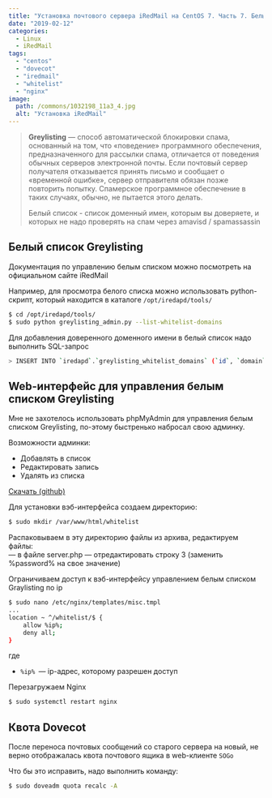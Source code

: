 ```yaml
---
title: "Установка почтового сервера iRedMail на CentOS 7. Часть 7. Белый список Graylisting, WEB-интерфейс, квота Dovecot"
date: "2019-02-12"
categories: 
  - Linux
  - iRedMail
tags: 
  - "centos"
  - "dovecot"
  - "iredmail"
  - "whitelist"
  - "nginx"
image:
  path: /commons/1032198_11a3_4.jpg
  alt: "Установка iRedMail"
---
```


> **Greylisting** — способ автоматической блокировки спама, основанный на том, что «поведение» программного обеспечения, предназначенного для рассылки спама, отличается от поведения обычных серверов электронной почты. Если почтовый сервер получателя отказывается принять письмо и сообщает о «временной ошибке», сервер отправителя обязан позже повторить попытку. Спамерское программное обеспечение в таких случаях, обычно, не пытается этого делать.
> 
> Белый список - список доменный имен, которым вы доверяете, и которых не надо проверять на спам через amavisd / spamassassin

## Белый список Greylisting

Документация по управлению белым списком можно посмотреть на официальном сайте iRedMail

Например, для просмотра белого списка можно использовать python-скрипт, который находится в каталоге `/opt/iredapd/tools/`

```sh
$ cd /opt/iredapd/tools/
$ sudo python greylisting_admin.py --list-whitelist-domains
```

Для добавления доверенного доменного имени в белый список надо выполнить SQL-запрос

```sh
> INSERT INTO `iredapd`.`greylisting_whitelist_domains` (`id`, `domain`) VALUES (NULL, 'itdraft.ru');
```

## Web-интерфейс для управления белым списком Greylisting

Мне не захотелось использовать phpMyAdmin для управления белым списком Greylisting, по-этому быстренько набросал свою админку.

Возможности админки:

- Добавлять в список
- Редактировать запись
- Удалять из списка

[Скачать (github)](https://github.com/bullvinkl/greylist)

Для установки вэб-интерфейса создаем директорию:

```sh
$ sudo mkdir /var/www/html/whitelist
```

Распаковываем в эту директорию файлы из архива, редактируем файлы:  
— в файле server.php — отредактировать строку 3 (заменить %password% на свое значение)

Ограничиваем доступ к вэб-интерфейсу управлением белым списком Graylisting по ip

```sh
$ sudo nano /etc/nginx/templates/misc.tmpl
...
location ~ ^/whitelist/$ {
    allow %ip%;
    deny all;
}
```

где
- `%ip% `— ip-адрес, которому разрешен доступ

Перезагружаем Nginx

```sh
$ sudo systemctl restart nginx
```

## Квота Dovecot

После переноса почтовых сообщений со старого сервера на новый, не верно отображалась квота почтового ящика в web-клиенте `SOGo`

Что бы это исправить, надо выполнить команду:

```sh
$ sudo doveadm quota recalc -A
```